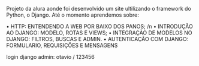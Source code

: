 Projeto da alura aonde foi desenvolvido um site ultilizando o framework do Python, o Django.
Até o momento aprendemos sobre:

• HTTP: ENTENDENDO A WEB POR BAIXO DOS PANOS; /n
• INTRODUÇÃO AO DJANGO: MODELO, ROTAS E VIEWS;
• INTEGRAÇÃO DE MODELOS NO DJANGO: FILTROS, BUSCAS E ADMIN.
• AUTENTICAÇÃO COM DJANGO: FORMULARIO, REQUISIÇÕES E MENSAGENS

login django admin:  otavio / 123456
